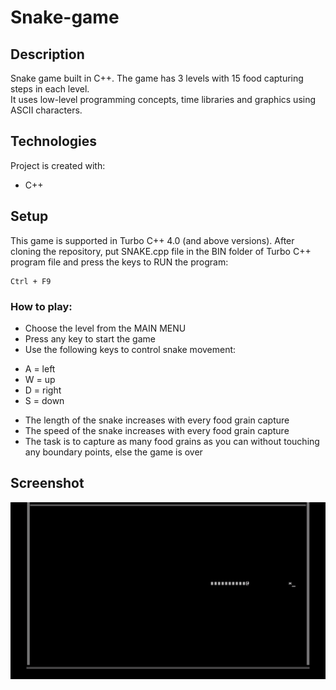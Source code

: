 # Snake-game

## Description
Snake game built in C++. The game has 3 levels with 15 food capturing steps in each level.\
It uses low-level programming concepts, time libraries and graphics using ASCII characters.

## Technologies
Project is created with:
 * C++

## Setup
This game is supported in Turbo C++ 4.0 (and above versions).
After cloning the repository, put SNAKE.cpp file in the BIN folder of Turbo C++ program file and press the keys to RUN the program:
```
Ctrl + F9
```

### How to play:
 * Choose the level from the MAIN MENU
 * Press any key to start the game
 * Use the following keys to control snake movement:
  - A = left
  - W = up
  - D = right
  - S = down
 * The length of the snake increases with every food grain capture
 * The speed of the snake increases with every food grain capture
 * The task is to capture as many food grains as you can without touching any boundary points, else the game is over
 
 ## Screenshot
 
 ![website image 1](/snakegame_img.png)
